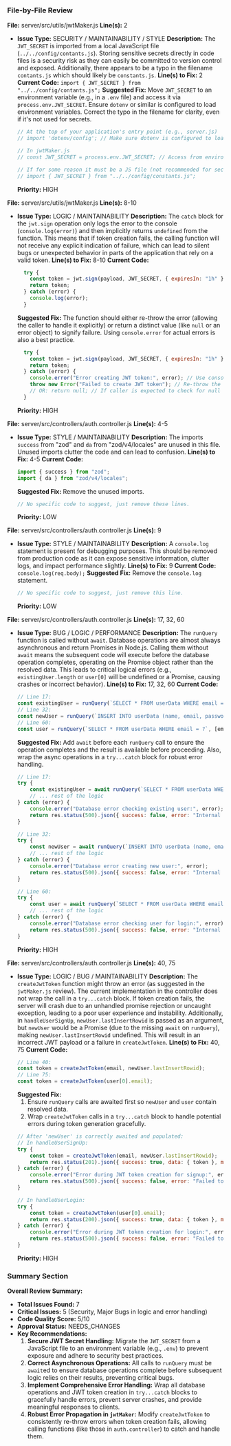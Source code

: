 ### File-by-File Review

**File:** server/src/utils/jwtMaker.js
**Line(s):** 2
- **Issue Type:** SECURITY / MAINTAINABILITY / STYLE
  **Description:** The `JWT_SECRET` is imported from a local JavaScript file (`../../config/contants.js`). Storing sensitive secrets directly in code files is a security risk as they can easily be committed to version control and exposed. Additionally, there appears to be a typo in the filename `contants.js` which should likely be `constants.js`.
  **Line(s) to Fix:** 2
  **Current Code:** `import { JWT_SECRET } from "../../config/contants.js";`
  **Suggested Fix:** Move `JWT_SECRET` to an environment variable (e.g., in a `.env` file) and access it via `process.env.JWT_SECRET`. Ensure `dotenv` or similar is configured to load environment variables. Correct the typo in the filename for clarity, even if it's not used for secrets.
  ```javascript
  // At the top of your application's entry point (e.g., server.js)
  // import 'dotenv/config'; // Make sure dotenv is configured to load .env variables

  // In jwtMaker.js
  // const JWT_SECRET = process.env.JWT_SECRET; // Access from environment variables

  // If for some reason it must be a JS file (not recommended for secrets), correct the typo:
  // import { JWT_SECRET } from "../../config/constants.js";
  ```
  **Priority:** HIGH

**File:** server/src/utils/jwtMaker.js
**Line(s):** 8-10
- **Issue Type:** LOGIC / MAINTAINABILITY
  **Description:** The `catch` block for the `jwt.sign` operation only logs the error to the console (`console.log(error)`) and then implicitly returns `undefined` from the function. This means that if token creation fails, the calling function will not receive any explicit indication of failure, which can lead to silent bugs or unexpected behavior in parts of the application that rely on a valid token.
  **Line(s) to Fix:** 8-10
  **Current Code:**
  ```javascript
    try {
      const token = jwt.sign(payload, JWT_SECRET, { expiresIn: "1h" });
      return token;
    } catch (error) {
      console.log(error);
    }
  ```
  **Suggested Fix:** The function should either re-throw the error (allowing the caller to handle it explicitly) or return a distinct value (like `null` or an error object) to signify failure. Using `console.error` for actual errors is also a best practice.
  ```javascript
    try {
      const token = jwt.sign(payload, JWT_SECRET, { expiresIn: "1h" });
      return token;
    } catch (error) {
      console.error("Error creating JWT token:", error); // Use console.error for errors
      throw new Error("Failed to create JWT token"); // Re-throw the error for proper handling upstream
      // OR: return null; // If caller is expected to check for null
    }
  ```
  **Priority:** HIGH

**File:** server/src/controllers/auth.controller.js
**Line(s):** 4-5
- **Issue Type:** STYLE / MAINTAINABILITY
  **Description:** The imports `success` from "zod" and `da` from "zod/v4/locales" are unused in this file. Unused imports clutter the code and can lead to confusion.
  **Line(s) to Fix:** 4-5
  **Current Code:**
  ```javascript
  import { success } from "zod";
  import { da } from "zod/v4/locales";
  ```
  **Suggested Fix:** Remove the unused imports.
  ```javascript
  // No specific code to suggest, just remove these lines.
  ```
  **Priority:** LOW

**File:** server/src/controllers/auth.controller.js
**Line(s):** 9
- **Issue Type:** STYLE / MAINTAINABILITY
  **Description:** A `console.log` statement is present for debugging purposes. This should be removed from production code as it can expose sensitive information, clutter logs, and impact performance slightly.
  **Line(s) to Fix:** 9
  **Current Code:** `console.log(req.body);`
  **Suggested Fix:** Remove the `console.log` statement.
  ```javascript
  // No specific code to suggest, just remove this line.
  ```
  **Priority:** LOW

**File:** server/src/controllers/auth.controller.js
**Line(s):** 17, 32, 60
- **Issue Type:** BUG / LOGIC / PERFORMANCE
  **Description:** The `runQuery` function is called without `await`. Database operations are almost always asynchronous and return Promises in Node.js. Calling them without `await` means the subsequent code will execute before the database operation completes, operating on the Promise object rather than the resolved data. This leads to critical logical errors (e.g., `existingUser.length` or `user[0]` will be undefined or a Promise, causing crashes or incorrect behavior).
  **Line(s) to Fix:** 17, 32, 60
  **Current Code:**
  ```javascript
  // Line 17:
  const existingUser = runQuery(`SELECT * FROM userData WHERE email = ?`, [email]);
  // Line 32:
  const newUser = runQuery(`INSERT INTO userData (name, email, password) VALUES (?, ?, ?)`, [name, email, hashedPassword]);
  // Line 60:
  const user = runQuery(`SELECT * FROM userData WHERE email = ?`, [email]);
  ```
  **Suggested Fix:** Add `await` before each `runQuery` call to ensure the operation completes and the result is available before proceeding. Also, wrap the async operations in a `try...catch` block for robust error handling.
  ```javascript
  // Line 17:
  try {
      const existingUser = await runQuery(`SELECT * FROM userData WHERE email = ?`, [email]);
      // ... rest of the logic
  } catch (error) {
      console.error("Database error checking existing user:", error);
      return res.status(500).json({ success: false, error: "Internal server error" });
  }

  // Line 32:
  try {
      const newUser = await runQuery(`INSERT INTO userData (name, email, password) VALUES (?, ?, ?)`, [name, email, hashedPassword]);
      // ... rest of the logic
  } catch (error) {
      console.error("Database error creating new user:", error);
      return res.status(500).json({ success: false, error: "Internal server error" });
  }

  // Line 60:
  try {
      const user = await runQuery(`SELECT * FROM userData WHERE email = ?`, [email]);
      // ... rest of the logic
  } catch (error) {
      console.error("Database error checking user for login:", error);
      return res.status(500).json({ success: false, error: "Internal server error" });
  }
  ```
  **Priority:** HIGH

**File:** server/src/controllers/auth.controller.js
**Line(s):** 40, 75
- **Issue Type:** LOGIC / BUG / MAINTAINABILITY
  **Description:** The `createJwtToken` function might throw an error (as suggested in the `jwtMaker.js` review). The current implementation in the controller does not wrap the call in a `try...catch` block. If token creation fails, the server will crash due to an unhandled promise rejection or uncaught exception, leading to a poor user experience and instability. Additionally, in `handleUserSignUp`, `newUser.lastInsertRowid` is passed as an argument, but `newUser` would be a Promise (due to the missing `await` on `runQuery`), making `newUser.lastInsertRowid` undefined. This will result in an incorrect JWT payload or a failure in `createJwtToken`.
  **Line(s) to Fix:** 40, 75
  **Current Code:**
  ```javascript
  // Line 40:
  const token = createJwtToken(email, newUser.lastInsertRowid);
  // Line 75:
  const token = createJwtToken(user[0].email);
  ```
  **Suggested Fix:**
  1.  Ensure `runQuery` calls are awaited first so `newUser` and `user` contain resolved data.
  2.  Wrap `createJwtToken` calls in a `try...catch` block to handle potential errors during token generation gracefully.
  ```javascript
  // After 'newUser' is correctly awaited and populated:
  // In handleUserSignUp:
  try {
      const token = createJwtToken(email, newUser.lastInsertRowid);
      return res.status(201).json({ success: true, data: { token }, message: "SignUp successful" });
  } catch (error) {
      console.error("Error during JWT token creation for signup:", error);
      return res.status(500).json({ success: false, error: "Failed to create authentication token" });
  }

  // In handleUserLogin:
  try {
      const token = createJwtToken(user[0].email);
      return res.status(200).json({ success: true, data: { token }, message: "Login successful" });
  } catch (error) {
      console.error("Error during JWT token creation for login:", error);
      return res.status(500).json({ success: false, error: "Failed to create authentication token" });
  }
  ```
  **Priority:** HIGH

### Summary Section
**Overall Review Summary:**
- **Total Issues Found:** 7
- **Critical Issues:** 5 (Security, Major Bugs in logic and error handling)
- **Code Quality Score:** 5/10
- **Approval Status:** NEEDS_CHANGES
- **Key Recommendations:**
    1.  **Secure JWT Secret Handling:** Migrate the `JWT_SECRET` from a JavaScript file to an environment variable (e.g., `.env`) to prevent exposure and adhere to security best practices.
    2.  **Correct Asynchronous Operations:** All calls to `runQuery` must be `await`ed to ensure database operations complete before subsequent logic relies on their results, preventing critical bugs.
    3.  **Implement Comprehensive Error Handling:** Wrap all database operations and JWT token creation in `try...catch` blocks to gracefully handle errors, prevent server crashes, and provide meaningful responses to clients.
    4.  **Robust Error Propagation in `jwtMaker`:** Modify `createJwtToken` to consistently re-throw errors when token creation fails, allowing calling functions (like those in `auth.controller`) to catch and handle them.